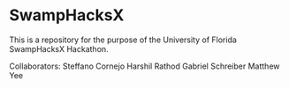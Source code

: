 # SwampHacksX
This is a repository for the purpose of the University of Florida SwampHacksX Hackathon.

Collaborators:
Steffano Cornejo
Harshil Rathod
Gabriel Schreiber
Matthew Yee
